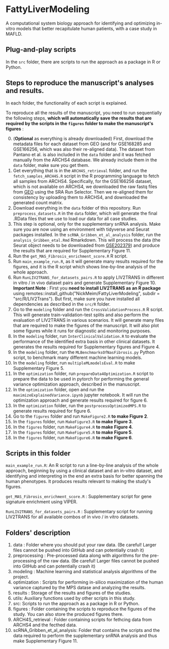 # FattyLiverModeling
A computational system biology approach for identifying and optimizing in-vitro models that better recapitulate human patients, with a case study in MAFLD.

## Plug-and-play scripts
In the `src` folder, there are scripts to run the approach as a package in R or Python. 

## Steps to reproduce the manuscript's analyses and results.
In each folder, the functionality of each script is explained.

To reproduce all the results of the manuscript, you need to run sequentially the following steps, **which will automatically save the results that are required by the scripts in the `figures` folder to make the manuscript's figures** :

0. (**Optional** as everything is already downloaded) First, download the metadata files for each dataset from GEO (and for GSE168285 and GSE166256, which was also their re-aligned data). The dataset from Pantano et al. is also included in the `data` folder and it was fetched manually from the ARCHS4 database. We already include them in the `data` folder, make sure you get them.
1. Get everything that is in the `ARCH4S_retrieval` folder, and run the `fetch_samples_ARCH4S.R` script in the R programming language to fetch all samples from ARCHS4. Specifically, for the GSE166256 dataset, which is not available on ARCHS4, we downloaded the raw fastq files from [GEO](https://www.ncbi.nlm.nih.gov/geo/query/acc.cgi?acc=GSE166256) using the SRA Run Selector. Then we re-aligned them for consistency by uploading them to ARCHS4, and downloaded the generated count matrix.
2. Download everything in the `data` folder of this repository. Run `preprocess_datasets.R` in the `data` folder, which will generate the final .RData files that we use to load our data for all case studies.
3. This step is optional, only for the supplementary snRNA analysis. Make sure you are now using an environment with tidyverse and Seurat packages installed. In the `scRNA_Gribben_et_al_analysis` folder, run the `analysis_Gribben_etal.Rmd` Rmarkdown. This will process the data (the Seurat object needs to be downloaded from [GSE202379](https://www.ncbi.nlm.nih.gov/geo/query/acc.cgi?acc=GSE202379)) and produce the results that are required for Supplementary Figure 11.  
4. Run the `get_MAS_Fibrosis_enrichment_score.R` R script.
5. Run `main_example_run.R`, as it will generate many results required for the figures, and it is the R script which shows line-by-line analysis of the whole approach.
6. Run `RunLIV2TRANS_for_datasets_pairs.R` to apply LIV2TRANS in different in vitro / in vivo dataset pairs and generate Supplementary Figure 10. **Important Note** : First you **need to install LIV2TRANS as an R package** using remotes::install_github("NickMeim/FattyLiverModeling", subdir = "src/R/LIV2Trans"). But first, make sure you have installed all dependencies as described in the `src/R` folder.
7. Go to the `modeling` folder and run the `CrossValidationProcess.R` R script. This will generate train-validation-test splits and also perform the evaluation of LIV2TRANS in various scenarios. It will generate many files that are required to make the figures of the manuscript. It will also plot some figures while it runs for diagnostic and monitoring purposes.
8. In the `modeling` folder, run `InterClinicalValidation.R` to evaluate the performance of the identified extra basis in other clinical datasets. It generates the results required for Supplementary figures and Figure 4.
9. In the `modeling` folder, run the `MLBenchmarksOfNasFibrosis.py` Python script, to benchmark many different machine learning models.
10. In the `modeling` folder, run `multipleMLmodelsEval.R` to make Supplementary Figure 5.
11. In the `optimization` folder, run `prepareData4Optimization.R` script to prepare the data to be used in pytorch for performing the general variance optimization approach, described in the manuscript.
12. In the `optimization` folder, open and run the `maximizeExplainedVariance.ipynb` jupyter notebook. It will run the optimization approach and generate results required for figure 6.
13. In the `optimization` folder, run the `postprocessOptimizedMPS.R` to generate results required for figure 6.
14. Go to the `figures` folder and run `MakeFigure2.R` **to make Figure 2**.
15. In the `figures` folder, run `MakeFigure3.R` **to make Figure 3**.
16. In the `figures` folder, run `MakeFigure4.R` **to make Figure 4**.
17. In the `figures` folder, run `MakeFigure5.R` **to make Figure 5**.
18. In the `figures` folder, run `MakeFigure6.R` **to make Figure 6**.

## Scripts in this folder 
`main_example_run.R`: An R script to run a line-by-line analysis of the whole approach, beginning by using a clinical dataset and an in-vitro dataset, and identifying and interpreting in the end an extra basis for better spanning the human phenotypes.
It produces results relevant to making the study's figures.

`get_MAS_Fibrosis_enrichment_score.R` : Supplementary script for gene signature enrichment using VIPER.

`RunLIV2TRANS_for_datasets_pairs.R` : Supplementary script for running LIV2TRANS for all available combos of in vivo / in vitro datasets.

## Folders' description
1. data : Folder where you should put your raw data. (Be careful! Larger files cannot be pushed into GitHub and can potentially crash it)
2. preprocessing : Pre-processed data along with algorithms for the pre-processing of the raw data. (Be careful! Larger files cannot be pushed into GitHub and can potentially crash it)
3. modeling : Machine learning and statistical analysis algorithms of the project.
4. optimization : Scripts for performing in-silico maximization of the human variance captured by the MPS datase and analyzing the results.
5. results : Storage of the results and figures of the studies.
6. utils: Auxiliary functions used by other scripts in this study.
7. src: Scripts to run the approach as a package in R or Python.
8. figures : Folder containing the scripts to reproduce the figures of the study. You can also store the produced figures there.
9. ARCH4S_retrieval : Folder containing scripts for fethcing data from ARCHS4 and the fecthed data.
10. scRNA_Gribben_et_al_analysis: Folder that contains the scripts and the data required to perform the supplementary snRNA analysis and thus make Supplementary Figure 11.
